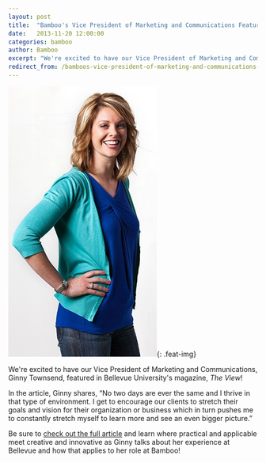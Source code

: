 ```yaml
---
layout: post
title:  "Bamboo's Vice President of Marketing and Communications Featured!"
date:   2013-11-20 12:00:00
categories: bamboo 
author: Bamboo
excerpt: "We're excited to have our Vice President of Marketing and Communications, Ginny Townsend, featured in Bellevue University's magazine, _The View_!"
redirect_from: /bamboos-vice-president-of-marketing-and-communications-featured!/
---
```


![Bamboo's Vice President of Marketing and Communications Featured!](/images/posts/ginny-townsend.jpg){: .feat-img}

We're excited to have our Vice President of Marketing and Communications, Ginny Townsend, featured in Bellevue University's magazine, _The View_!

In the article, Ginny shares, “No two days are ever the same and I thrive in that type of environment. I get to encourage our clients to stretch their goals and vision for their organization or business which in turn pushes me to constantly stretch myself to learn more and see an even bigger picture.”

Be sure to [check out the full article](http://viewer.zmags.com/publication/3cb31aa6#/3cb31aa6/1) and learn where practical and applicable meet creative and innovative as Ginny talks about her experience at Bellevue and how that applies to her role at Bamboo!